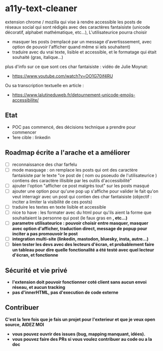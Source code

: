 # a11y-text-cleaner
extension chrome / mozilla qui vise à rendre accessible les posts de réseaux social qui sont rédigés avec des caractères fantaisiste (unicode décoratif, alphabet mathématique, etc...),
L'utilisateurice pourra choisir
- masquer les posts (remplacé par un message d'avertisssement, avec option de pouvoir l'afficher quand même si iels souhaitent) 
- traduire avec du vrai texte, lisible et accessible, et le formatage qui était souhaité (gras, italique...)

plus d'info sur ce que sont ces char fantaisiste : 
vidéo de Julie Moynat:
- https://www.youtube.com/watch?v=OO1G70if4RU

Ou sa transcription textuelle en article : 
- https://www.lalutineduweb.fr/detournement-unicode-emojis-accessibilite/

## Etat
- POC pas commencé, des décisions technique a prendre pour commencer
- 1ere cible : linkedin

## Roadmap écrite a l'arache et a améliorer
- [ ] reconnaissance des char farfelu
- [ ] mode masquage : on remplace les posts qui ont des caractère fantaisiste par le texte "ce post de ( nom ou psoeudo de l'utilisateurice ) contiens des caractère illisible par les outils d'accessibilité"
- [ ] ajouter l'option "afficher ce post malgrès tout" sur les posts masqué
- [ ] ajouter une option pour qu'une pop up s'affiche pour valider le fait qu'on veut interragir avec un post qui contien des char fantaisiste (objectif : inciter a limiter la visibilité de ces posts)
- [ ] traduire les textes en texte lisible et accessible
- [ ] nice to have : les formater avec du html pour qu'ils aient la forme que souhaitaient la personne qui post (le faux gras en <b>, etc...)
- [ ] parametre utilisateurice : pouvoir choisir entre masquer, masquer avec option d'afficher, traduction direct, message de popup pour inciter a pas promouvoir le post
- [ ] integration multi-site (linkedin, mastodon, bluesky, insta, autre...)
- [ ] bien tester les devs avec des lecteurs d'écran, et probablement faire un tableau pour dire quelle fonctionalité a été testé avec quel lecteur d'écran, et fonctionne

## Sécurité et vie privé
- l'extension doit pouvoir fonctionner coté client sans aucun envoi réseau, et aucun tracking
- pas d'innerHTML, pas d'execution de code externe

## Contribuer
C'est la 1ere fois que je fais un projet pour l'exterieur et que je veux open source, AIDEZ MOI
- vous pouvez ouvrir des issues (bug, mapping manquant, idées).
- vous pouvez faire des PRs si vous voulez contribuer au code ou a la doc
